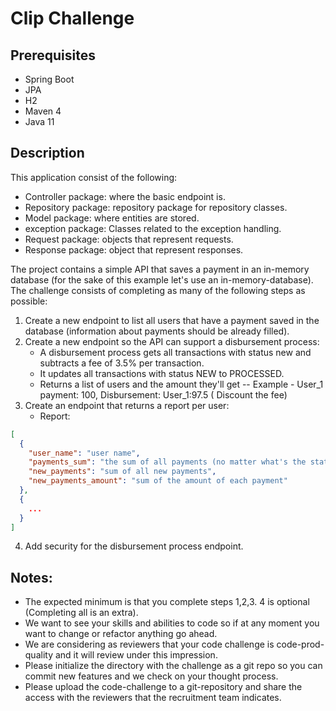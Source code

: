 # Clip Challenge

## Prerequisites

- Spring Boot
- JPA
- H2
- Maven 4
- Java 11

## Description

This application consist of the following:

- Controller package:  where the basic endpoint is.
- Repository package:  repository package for repository classes.
- Model package: where entities are stored.
- exception package: Classes related to the exception handling. 
- Request package: objects that represent requests.
- Response package: object that represent responses.

The project contains a simple API that saves a payment in an in-memory database (for the sake of this example let's use
an in-memory-database). The challenge consists of completing as many of the following steps as possible:

1. Create a new endpoint to list all users that have a payment saved in the database (information about payments should
   be already filled).
2. Create a new endpoint so the API can support a disbursement process:
    - A disbursement process gets all transactions with status new and subtracts a fee of 3.5% per transaction.
    - It updates all transactions with status NEW to PROCESSED.
    - Returns a list of users and the amount they'll get -- Example - User_1 payment: 100, Disbursement: User_1:97.5 (
      Discount the fee)
3. Create an endpoint that returns a report per user:
    - Report:

```json
[
  {
    "user_name": "user name",
    "payments_sum": "the sum of all payments (no matter what's the status)",
    "new_payments": "sum of all new payments",
    "new_payments_amount": "sum of the amount of each payment"
  },
  {
    ...
  }
]
```

4. Add security for the disbursement process endpoint.

## Notes:

- The expected minimum is that you complete steps 1,2,3. 4 is optional  (Completing all is an extra).
- We want to see your skills and abilities to code so if at any moment you want to change or refactor anything go ahead.
- We are considering as reviewers that your code challenge is code-prod-quality and it will review under this
  impression.
- Please initialize the directory with the challenge as a git repo so you can commit new features and we check on your
  thought process.
- Please upload the code-challenge to a git-repository and share the access with the reviewers that the recruitment team
  indicates. 